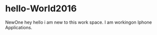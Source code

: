 # hello-World2016
NewOne
hey hello i am new to this work space. I am workingon Iphone Applications.
